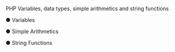 PHP Variables, data types, simple arithmetics and string functions

● Variables

● Simple Arithmetics

● String Functions
